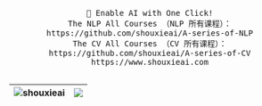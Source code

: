 <p align="center">
  <br>
  <samp>
    🤗 Enable AI with One Click!
    <br />  The NLP All Courses （NLP 所有课程）：https://github.com/shouxieai/A-series-of-NLP
    <br />  The CV All Courses （CV 所有课程）：https://github.com/shouxieai/A-series-of-CV
    <br />  https://www.shouxieai.com 
    <br />
    <br />
  </samp>

| <a> <img align="center" src="https://github-readme-stats.vercel.app/api?username=shouxieai&show_icons=true&include_all_commits=true&theme=buefy&hide_border=true" alt="shouxieai" /> </a> | <a> <img align="center" src="https://github-readme-stats.vercel.app/api/top-langs/?username=shouxieai&layout=compact&theme=buefy&hide_border=true" /> </a> | 
| ------------- | ------------- |

</p>
